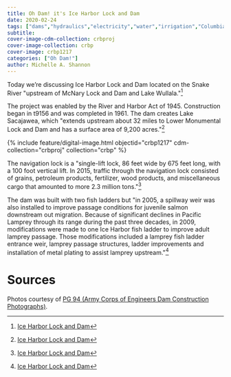```yaml
---
title: Oh Dam! it's Ice Harbor Lock and Dam
date: 2020-02-24
tags: ["dams","hydraulics","electricity","water","irrigation","Columbia River Basin"]
subtitle: 
cover-image-cdm-collection: crbproj
cover-image-collection: crbp
cover-image: crbp1217
categories: ["Oh Dam!"]
author: Michelle A. Shannon
---
```


Today we’re discussing Ice Harbor Lock and Dam located on
the Snake River "upstream of McNary Lock and Dam and Lake Wullala."[^1]

The project was enabled by the River and Harbor Act of 1945. Construction began in t9156 and was completed in 1961. The dam creates
Lake Sacajawea, which "extends upstream about 32 miles to Lower Monumental Lock and Dam and has a surface area of 9,200 acres."[^1]

{% include feature/digital-image.html objectid="crbp1217" cdm-collection="crbproj" collection="crbp" %}

The navigation lock is a "single-lift lock, 86 feet wide
by 675 feet long, with a 100 foot vertical lift. In 2015, traffic through the
navigation lock consisted of grains, petroleum products, fertilizer, wood
products, and miscellaneous cargo that amounted to more 2.3 million tons."[^1]

The dam was built with two fish ladders but "in 2005, a spillway weir was also
installed to improve passage conditions for juvenile salmon downstream out
migration. Because of significant declines in Pacific Lamprey through its range
during the past three decades, in 2009, modifications were made to one Ice
Harbor fish ladder to improve adult lamprey passage. Those modifications
included a lamprey fish ladder entrance weir, lamprey passage structures,
ladder improvements and installation of metal plating to assist lamprey
upstream."[^1]

# Sources

[^1]: [Ice Harbor Lock and Dam](https://www.nww.usace.army.mil/Locations/District-Locks-and-Dams/Ice-Harbor-Lock-and-Dam/)

Photos courtesy of [PG 94 (Army Corps of Engineers Dam Construction Photographs)](https://archiveswest.orbiscascade.org/ark:/80444/xv165618/op=fstyle.aspx?t=k&amp;q=).

